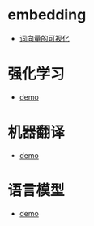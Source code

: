 



# embedding 

- [词向量的可视化](projector)


# 强化学习

- [demo]()

# 机器翻译

- [demo]()

# 语言模型

- [demo]()
